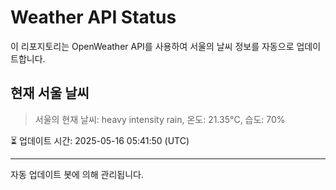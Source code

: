 
# Weather API Status

이 리포지토리는 OpenWeather API를 사용하여 서울의 날씨 정보를 자동으로 업데이트합니다.

## 현재 서울 날씨
> 서울의 현재 날씨: heavy intensity rain, 온도: 21.35°C, 습도: 70%

⏳ 업데이트 시간: 2025-05-16 05:41:50 (UTC)

---
자동 업데이트 봇에 의해 관리됩니다.
